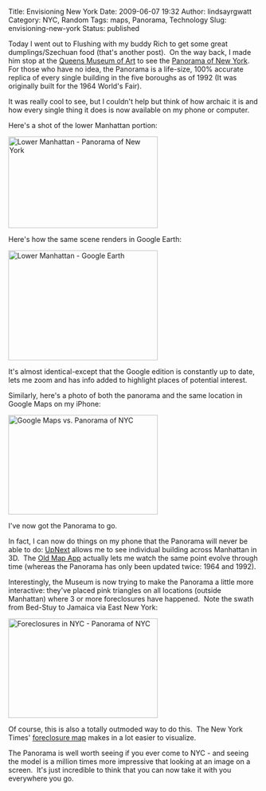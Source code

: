 Title: Envisioning New York
Date: 2009-06-07 19:32
Author: lindsayrgwatt
Category: NYC, Random
Tags: maps, Panorama, Technology
Slug: envisioning-new-york
Status: published

Today I went out to Flushing with my buddy Rich to get some great dumplings/Szechuan food (that's another post).  On the way back, I made him stop at the [Queens Museum of Art](http://www.queensmuseum.org/index.htm) to see the [Panorama of New York](http://www.queensmuseum.org/panorama/about.htm).  For those who have no idea, the Panorama is a life-size, 100% accurate replica of every single building in the five boroughs as of 1992 (It was originally built for the 1964 World's Fair).

It was really cool to see, but I couldn't help but think of how archaic it is and how every single thing it does is now available on my phone or computer.

Here's a shot of the lower Manhattan portion:

<img src="{static}/images/2009/06/img_8711-300x184.jpg" title="Lower Manhattan - Panorama of New York" class="aligncenter size-medium " width="300" height="184" alt="Lower Manhattan - Panorama of New York" />

Here's how the same scene renders in Google Earth:

<img src="{static}/images/2009/06/picture-1-300x221.png" title="Lower Manhattan - Google Earth" class="aligncenter size-medium " width="300" height="221" alt="Lower Manhattan - Google Earth" />

It's almost identical-except that the Google edition is constantly up to date, lets me zoom and has info added to highlight places of potential interest.

Similarly, here's a photo of both the panorama and the same location in Google Maps on my iPhone:

<img src="{static}/images/2009/06/img_8722-300x200.jpg" title="Google Maps vs. Panorama of NYC" class="aligncenter size-medium " width="300" height="200" alt="Google Maps vs. Panorama of NYC" />

I've now got the Panorama to go.

In fact, I can now do things on my phone that the Panorama will never be able to do: [UpNext](http://www.upnext.com/iphone/) allows me to see individual building across Manhattan in 3D.  The [Old Map App](http://oldmapapp.com/) actually lets me watch the same point evolve through time (whereas the Panorama has only been updated twice: 1964 and 1992).

Interestingly, the Museum is now trying to make the Panorama a little more interactive: they've placed pink triangles on all locations (outside Manhattan) where 3 or more foreclosures have happened.  Note the swath from Bed-Stuy to Jamaica via East New York:

<img src="{static}/images/2009/06/img_8709-300x200.jpg" title="Foreclosures in NYC - Panorama of NYC" class="aligncenter size-medium " width="300" height="200" alt="Foreclosures in NYC - Panorama of NYC" />

Of course, this is also a totally outmoded way to do this.  The New York Times' [foreclosure map](http://www.nytimes.com/interactive/2009/05/15/nyregion/0515-foreclose.html) makes in a lot easier to visualize.

The Panorama is well worth seeing if you ever come to NYC - and seeing the model is a million times more impressive that looking at an image on a screen.  It's just incredible to think that you can now take it with you everywhere you go.
